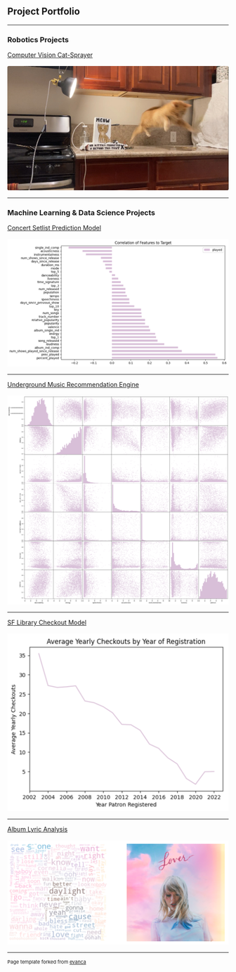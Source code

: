 ## Project Portfolio

---
### Robotics Projects
[Computer Vision Cat-Sprayer]((https://github.com/emmakrentz/cat-sprayer))
<br><br>
<img src="images/View recent photos.jpeg?raw=true"/>


---

### Machine Learning & Data Science Projects 

[Concert Setlist Prediction Model](https://github.com/emmakrentz/setlist)
<br><br>
<img src="images/correlation pt 2.png?raw=true"/>

---

[Underground Music Recommendation Engine](https://medium.com/@emma-k/underground-music-recommendation-system-29c4580a4ddf)
<br><br>
<img src="images/audio features 2.png?raw=true"/>

---


[SF Library Checkout Model](https://github.com/emmakrentz/sflibrary)
<br><br>
<img src="images/screenshot 33.png?raw=true"/>

---


[Album Lyric Analysis](https://github.com/emmakrentz/albumanalysis)
<br><br>
<img src="images/screenshot 6.png?raw=true"/>


---


<p style="font-size:11px">Page template forked from <a href="https://github.com/evanca/quick-portfolio">evanca</a></p>
<!-- Remove above link if you don't want to attibute -->

